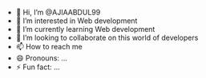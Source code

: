 - 👋 Hi, I’m @AJIAABDUL99
- 👀 I’m interested in Web development 
- 🌱 I’m currently learning Web development 
- 💞️ I’m looking to collaborate on this world of developers
- 📫 How to reach me 
- 😄 Pronouns: ...
- ⚡ Fun fact: ...

<!---
AJIAABDUL99/AJIAABDUL99 is a ✨ special ✨ repository because its `README.md` (this file) appears on your GitHub profile.
You can click the Preview link to take a look at your changes.
--->
